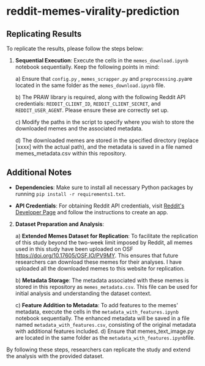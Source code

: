 # reddit-memes-virality-prediction



## Replicating Results

To replicate the results, please follow the steps below:

1. **Sequential Execution**: Execute the cells in the `memes_download.ipynb` notebook sequentially. Keep the following points in mind:

    a) Ensure that `config.py` , `memes_scrapper.py` and `preprocessing.py`are located in the same folder as the `memes_download.ipynb` file.

    b) The PRAW library is required, along with the following Reddit API credentials: `REDDIT_CLIENT_ID`, `REDDIT_CLIENT_SECRET`, and `REDDIT_USER_AGENT`. Please ensure these are correctly set up.

    c) Modify the paths in the script to specify where you wish to store the downloaded memes and the associated metadata.

    d) The downloaded memes are stored in the specified directory (replace [xxxx] with the actual path), and the metadata is saved in a file named memes_metadata.csv within this repository.

## Additional Notes

- **Dependencies**: Make sure to install all necessary Python packages by running `pip install -r requirements1.txt`.

- **API Credentials**: For obtaining Reddit API credentials, visit [Reddit's Developer Page](https://www.reddit.com/prefs/apps) and follow the instructions to create an app.


2. **Dataset Preparation and Analysis**:
   
    a) **Extended Memes Dataset for Replication**: To facilitate the replication of this study beyond the two-week limit imposed by Reddit, all memes used in this study have been uploaded on OSF https://doi.org/10.17605/OSF.IO/PV9MY. This ensures that future researchers can download these memes for their analyses. I have uploaded all the downloaded memes to this website for replication.
   
    b) **Metadata Storage**: The metadata associated with these memes is stored in this repository as `memes_metadata.csv`. This file can be used for initial analysis and understanding the dataset context.
   
    c) **Feature Addition to Metadata**: To add features to the memes' metadata, execute the cells in the `metadata_with_features.ipynb` notebook sequentially. The enhanced metadata will be saved in a file named `metadata_with_features.csv`, consisting of the original metadata with additional features included.
   d) Ensure that memes_text_image.py are located in the same folder as the  `metadata_with_features.ipynb`file.

By following these steps, researchers can replicate the study and extend the analysis with the provided dataset.

